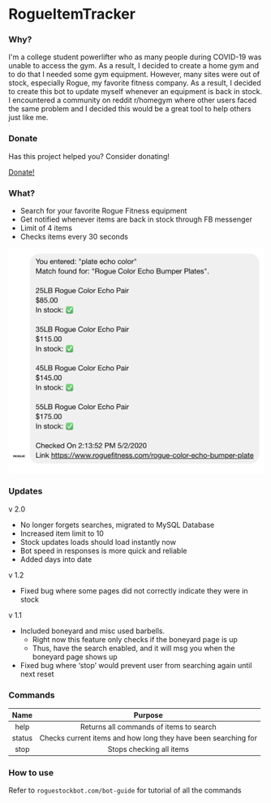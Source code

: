 # RogueItemTracker
### Why?
I'm a college student powerlifter who as many people during COVID-19 was 
unable to access the gym. As a result, I decided to create a home gym and to do 
that I needed some gym equipment. However, many sites were out of stock, especially
Rogue, my favorite fitness company. As a result, I decided to create this bot
to update myself whenever an equipment is back in stock. I encountered a community
on reddit r/homegym where other users faced the same problem and I decided this would
be a great tool to help others just like me. 

### Donate
Has this project helped you? Consider donating!

[Donate!](https:/paypal.me/roguestockbot)

### What?
* Search for your favorite Rogue Fitness equipment
* Get notified whenever items are back in stock through FB messenger
* Limit of 4 items
* Checks items every 30 seconds

![result](/views/images/home-demo.png)

### Updates
v 2.0
* No longer forgets searches, migrated to MySQL Database
* Increased item limit to 10
* Stock updates loads should load instantly now
* Bot speed in responses is more quick and reliable
* Added days into date

v 1.2
* Fixed bug where some pages did not correctly indicate they were in stock

v 1.1
* Included boneyard and misc used barbells. 
    * Right now this feature only checks if the boneyard page is up
    * Thus, have the search enabled, and it will msg you when the boneyard page shows up
* Fixed bug where ‘stop’ would prevent user from searching again until next reset


### Commands
| Name | Purpose | 
|:-:|:-:|
| help | Returns all commands of items to search | 
| status | Checks current items and how long they have been searching for | 
| stop | Stops checking all items | 

### How to use
Refer to `roguestockbot.com/bot-guide` for tutorial of all the commands